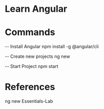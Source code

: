 # Learn Angular


# Commands

-- Install Angular
npm install -g @angular/cli 

-- Create new projects
ng new <project-name>

-- Start Project
npm start

# References



ng new Essentials-Lab